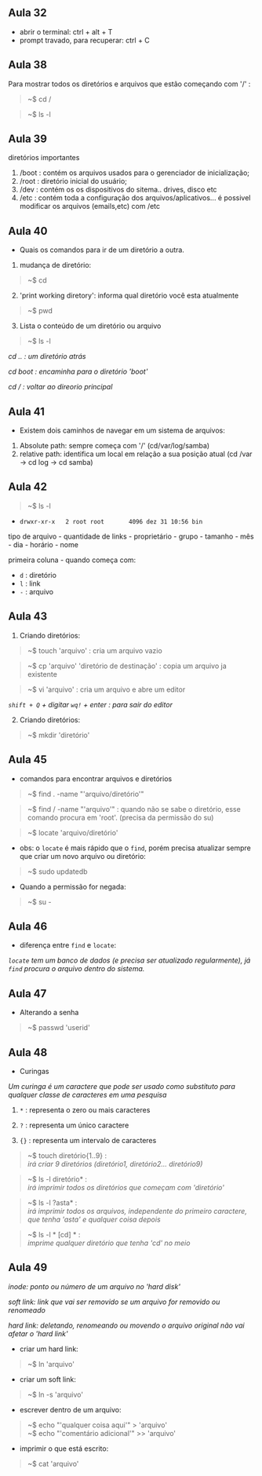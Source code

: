 ## Aula 32
- abrir o terminal: ctrl + alt + T
- prompt travado,  para recuperar: ctrl + C

## Aula 38

Para mostrar todos os diretórios e arquivos que estão começando com '/' :

> ~$ cd /

> ~$ ls -l

## Aula 39

diretórios importantes
1. /boot : contém os arquivos usados para o gerenciador de inicialização;
2. /root : diretório inicial do usuário;
3. /dev : contém os os dispositivos do sitema.. drives, disco etc
4. /etc : contém toda a configuração dos arquivos/aplicativos... é possivel modificar os arquivos (emails,etc) com /etc

## Aula 40

- Quais os comandos para ir de um diretório a outra.

1. mudança de diretório:
> ~$ cd
2. 'print working diretory': informa qual diretório você esta atualmente
> ~$ pwd
3. Lista o conteúdo de um diretório ou arquivo
> ~$ ls -l

_cd .. : um diretório atrás_

_cd boot : encaminha para o diretório 'boot'_

_cd / : voltar ao direorio principal_

## Aula 41

- Existem dois caminhos de navegar em um sistema de arquivos:
1. Absolute path: sempre começa com '/' (cd/var/log/samba)
2. relative path: identifica um local em relação a sua posição atual (cd /var -> cd log -> cd samba)

## Aula 42

> ~$ ls -l

- `drwxr-xr-x   2 root root       4096 dez 31 10:56 bin`

 tipo de arquivo - quantidade de links - proprietário - grupo - tamanho - mês - dia - horário - nome

primeira coluna - quando começa com:  
- `d` : diretório  
- `l` : link  
- `-` : arquivo  

## Aula 43

1. Criando diretórios:

> ~$ touch 'arquivo' : cria um arquivo vazio

> ~$ cp 'arquivo' 'diretório de destinação' : copia um arquivo ja existente 

> ~$ vi 'arquivo' : cria um arquivo e abre um editor

_`shift + Q` + digitar `wq!` + enter : para sair do editor_

2. Criando diretórios:

> ~$ mkdir 'diretório'

## Aula 45

- comandos para encontrar arquivos e diretórios

> ~$ find . -name "'arquivo/diretório'"

> ~$ find / -name "'arquivo'"  : quando não se sabe o diretório, esse comando procura em 'root'. (precisa da permissão do su)

> ~$ locate 'arquivo/diretório'

- obs: o `locate` é mais rápido que o `find`, porém precisa atualizar sempre que criar um novo arquivo ou diretório:

> ~$ sudo updatedb

- Quando a permissão for negada:

> ~$ su -

## Aula 46

- diferença entre `find` e `locate`:

_`locate` tem um banco de dados (e precisa ser atualizado regularmente), já `find` procura o arquivo dentro do sistema._

## Aula 47 

- Alterando a senha

> ~$ passwd 'userid'

## Aula 48

- Curingas

_Um curinga é um caractere que pode ser usado como substituto para qualquer classe de caracteres em uma pesquisa_

1. `*` : representa o zero ou mais caracteres

2. `?` : representa um único caractere

3. `{}` : representa um intervalo de caracteres 

> ~$ touch diretório{1..9} :  
_irá criar 9 diretórios (diretório1, diretório2... diretório9)_

> ~$ ls -l diretório* :  
_irá imprimir todos os diretórios que começam com 'diretório'_

> ~$ ls -l ?asta* :  
_irá imprimir todos os arquivos, independente do primeiro caractere, que tenha 'asta' e qualquer coisa depois_

> ~$ ls -l * [cd] * :  
_imprime qualquer diretório que tenha 'cd' no meio_ 

## Aula 49 

_inode: ponto ou número de um arquivo no 'hard disk'_ 

_soft link: link que vai ser removido se um arquivo for removido ou renomeado_

_hard link: deletando, renomeando ou movendo o arquivo original não vai afetar o 'hard link'_

- criar um hard link:

> ~$ ln 'arquivo'

- criar um soft link:

> ~$ ln -s 'arquivo'

- escrever dentro de um arquivo:

> ~$ echo "'qualquer coisa aqui'" > 'arquivo'  
> ~$ echo "'comentário adicional'" >> 'arquivo'

- imprimir o que está escrito:

> ~$ cat 'arquivo'